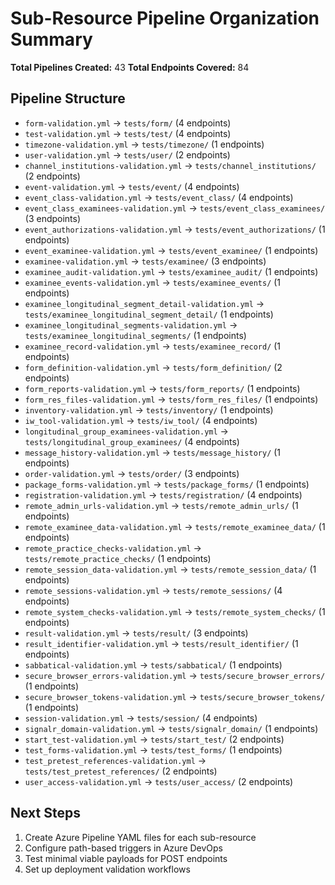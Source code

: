 # Sub-Resource Pipeline Organization Summary
**Total Pipelines Created:** 43
**Total Endpoints Covered:** 84

## Pipeline Structure
- `form-validation.yml` -> `tests/form/` (4 endpoints)
- `test-validation.yml` -> `tests/test/` (4 endpoints)
- `timezone-validation.yml` -> `tests/timezone/` (1 endpoints)
- `user-validation.yml` -> `tests/user/` (2 endpoints)
- `channel_institutions-validation.yml` -> `tests/channel_institutions/` (2 endpoints)
- `event-validation.yml` -> `tests/event/` (4 endpoints)
- `event_class-validation.yml` -> `tests/event_class/` (4 endpoints)
- `event_class_examinees-validation.yml` -> `tests/event_class_examinees/` (3 endpoints)
- `event_authorizations-validation.yml` -> `tests/event_authorizations/` (1 endpoints)
- `event_examinee-validation.yml` -> `tests/event_examinee/` (1 endpoints)
- `examinee-validation.yml` -> `tests/examinee/` (3 endpoints)
- `examinee_audit-validation.yml` -> `tests/examinee_audit/` (1 endpoints)
- `examinee_events-validation.yml` -> `tests/examinee_events/` (1 endpoints)
- `examinee_longitudinal_segment_detail-validation.yml` -> `tests/examinee_longitudinal_segment_detail/` (1 endpoints)
- `examinee_longitudinal_segments-validation.yml` -> `tests/examinee_longitudinal_segments/` (1 endpoints)
- `examinee_record-validation.yml` -> `tests/examinee_record/` (1 endpoints)
- `form_definition-validation.yml` -> `tests/form_definition/` (2 endpoints)
- `form_reports-validation.yml` -> `tests/form_reports/` (1 endpoints)
- `form_res_files-validation.yml` -> `tests/form_res_files/` (1 endpoints)
- `inventory-validation.yml` -> `tests/inventory/` (1 endpoints)
- `iw_tool-validation.yml` -> `tests/iw_tool/` (4 endpoints)
- `longitudinal_group_examinees-validation.yml` -> `tests/longitudinal_group_examinees/` (4 endpoints)
- `message_history-validation.yml` -> `tests/message_history/` (1 endpoints)
- `order-validation.yml` -> `tests/order/` (3 endpoints)
- `package_forms-validation.yml` -> `tests/package_forms/` (1 endpoints)
- `registration-validation.yml` -> `tests/registration/` (4 endpoints)
- `remote_admin_urls-validation.yml` -> `tests/remote_admin_urls/` (1 endpoints)
- `remote_examinee_data-validation.yml` -> `tests/remote_examinee_data/` (1 endpoints)
- `remote_practice_checks-validation.yml` -> `tests/remote_practice_checks/` (1 endpoints)
- `remote_session_data-validation.yml` -> `tests/remote_session_data/` (1 endpoints)
- `remote_sessions-validation.yml` -> `tests/remote_sessions/` (4 endpoints)
- `remote_system_checks-validation.yml` -> `tests/remote_system_checks/` (1 endpoints)
- `result-validation.yml` -> `tests/result/` (3 endpoints)
- `result_identifier-validation.yml` -> `tests/result_identifier/` (1 endpoints)
- `sabbatical-validation.yml` -> `tests/sabbatical/` (1 endpoints)
- `secure_browser_errors-validation.yml` -> `tests/secure_browser_errors/` (1 endpoints)
- `secure_browser_tokens-validation.yml` -> `tests/secure_browser_tokens/` (1 endpoints)
- `session-validation.yml` -> `tests/session/` (4 endpoints)
- `signalr_domain-validation.yml` -> `tests/signalr_domain/` (1 endpoints)
- `start_test-validation.yml` -> `tests/start_test/` (2 endpoints)
- `test_forms-validation.yml` -> `tests/test_forms/` (1 endpoints)
- `test_pretest_references-validation.yml` -> `tests/test_pretest_references/` (2 endpoints)
- `user_access-validation.yml` -> `tests/user_access/` (2 endpoints)

## Next Steps
1. Create Azure Pipeline YAML files for each sub-resource
2. Configure path-based triggers in Azure DevOps
3. Test minimal viable payloads for POST endpoints
4. Set up deployment validation workflows